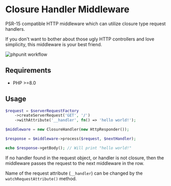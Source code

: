# Closure Handler Middleware

PSR-15 compatible HTTP middleware which can utilize closure type request handlers.

If you don't want to bother about those ugly HTTP controllers and love simplicity,
this middleware is your best friend.

![phpunit workflow](https://github.com/kovagoz/http-middleware-closure-handler/actions/workflows/php.yml/badge.svg)

## Requirements

* PHP >=8.0

## Usage

```php
$request = $serverRequestFactory
    ->createServerRequest('GET', '/')
    ->withAttribute('__handler', fn() => 'hello world!');

$middleware = new ClosureHandler(new HttpResponder());

$response = $middleware->process($request, $nextHandler);

echo $response->getBody(); // Will print "hello world!"
```

If no handler found in the request object, or handler is not closure, then
the middleware passes the request to the next middleware in the row.

Name of the request attribute (`__handler`) can be changed by the
`watchRequestAttribute()` method.
